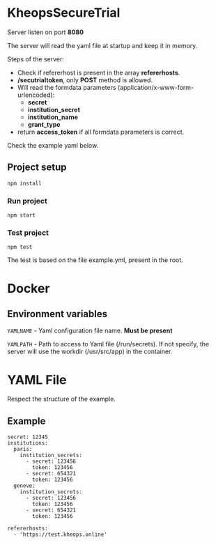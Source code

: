 # KheopsSecureTrial

Server listen on port **8080**

The server will read the yaml file at startup and keep it in memory.

Steps of the server:

* Check if refererhost is present in the array **refererhosts**.
* **/secutrialtoken**, only **POST** method is allowed.
* Will read the formdata parameters (application/x-www-form-urlencoded):
    * **secret**
    * **institution_secret**
    * **institution_name**
    * **grant_type**
* return **access_token** if all formdata parameters is correct.

Check the example yaml below.

## Project setup
```
npm install
```

### Run project
```
npm start
```

### Test project
```
npm test
```

The test is based on the file example.yml, present in the root.

# Docker

## Environment variables

`YAMLNAME` - Yaml configuration file name. **Must be present**

`YAMLPATH` - Path to access to Yaml file (/run/secrets). If not specify, the server will use the workdir (/usr/src/app) in the container.

# YAML File

Respect the structure of the example.

## Example

```
secret: 12345
institutions:
  paris:
    institution_secrets:
      - secret: 123456
        token: 123456
      - secret: 654321
        token: 123456
  geneve:
    institution_secrets:
      - secret: 123456
        token: 123456
      - secret: 654321
        token: 123456

refererhosts:
  - 'https://test.kheops.online'
```
